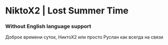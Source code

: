 # NiktoX2 | Lost Summer Time
### Without English language support

Доброе времени суток, НиктоХ2 или просто Руслан как всегда на связи

